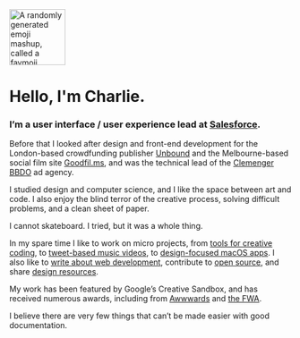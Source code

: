<img src="https://charliegleason.com/emoji/random" alt="A randomly generated emoji mashup, called a favmoji" width="100" height="100" />

# Hello, I'm Charlie.

### I’m a user interface / user experience lead at [Salesforce](https://salesforce.com).

Before that I looked after design and front-end development for the London-based crowdfunding publisher [Unbound](http://unbound.com/) and the Melbourne-based social film site [Goodfil.ms](http://goodfil.ms/), and was the technical lead of the [Clemenger BBDO](https://www.clemengerbbdo.com.au/en) ad&nbsp;agency.

I studied design and computer science, and I like the space between art and code. I also enjoy the blind terror of the creative process, solving difficult problems, and a clean sheet of&nbsp;paper.

I cannot skateboard. I tried, but it was a whole&nbsp;thing.

In my spare time I like to work on micro projects, from [tools for creative coding](https://sandpitjs.com/), to [tweet-based music videos](http://tweetflight.wearebrightly.com/), to [design-focused macOS apps](https://superhighfives.com/pika). I also like to [write about web development](https://medium.com/superhighfives), contribute to [open source](http://github.com/superhighfives/), and share [design resources](https://dribbble.com/superhighfives).

My work has been featured by Google’s Creative Sandbox, and has received numerous awards, including from [Awwwards](https://thefwa.com/profiles/charlie-gleason) and [the&nbsp;FWA](https://thefwa.com/profiles/charlie-gleason).

I believe there are very few things that can’t be made easier with good documentation.
